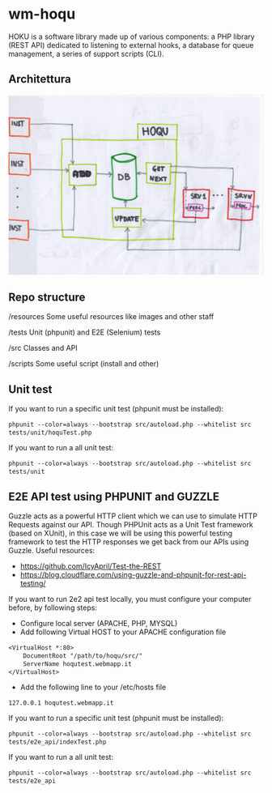 # wm-hoqu
HOKU is a software library made up of various components: 
a PHP library (REST API) dedicated to listening to external hooks, 
a database for queue management, a series of support scripts (CLI).


## Architettura
![Hoqu Architecture image](https://raw.githubusercontent.com/webmappsrl/wm-hoqu/master/resources/HOQU_architecture.jpeg)

## Repo structure

/resources Some useful resources like images and other staff

/tests Unit (phpunit) and E2E (Selenium) tests

/src Classes and API

/scripts Some useful script (install and other)


## Unit test
If you want to run a specific unit test (phpunit must be installed):

```
phpunit --color=always --bootstrap src/autoload.php --whitelist src tests/unit/hoquTest.php
```

If you want to run a all unit test:

```
phpunit --color=always --bootstrap src/autoload.php --whitelist src tests/unit
```

## E2E API test using PHPUNIT and GUZZLE
Guzzle acts as a powerful HTTP client which we can use to simulate HTTP Requests against our API. 
Though PHPUnit acts as a Unit Test framework (based on XUnit), in this case we will be using this powerful testing 
framework to test the HTTP responses we get back from our APIs using Guzzle.
Useful resources:
 - https://github.com/IcyApril/Test-the-REST
 - https://blog.cloudflare.com/using-guzzle-and-phpunit-for-rest-api-testing/

If you want to run 2e2 api test locally, you must configure your computer before, by following steps:
- Configure local server (APACHE, PHP, MYSQL)
- Add following Virtual HOST to your APACHE configuration file
```
<VirtualHost *:80>
    DocumentRoot "/path/to/hoqu/src/"
    ServerName hoqutest.webmapp.it   
</VirtualHost>
```
- Add the following line to your /etc/hosts file
```
127.0.0.1 hoqutest.webmapp.it
```

If you want to run a specific unit test (phpunit must be installed):

```
phpunit --color=always --bootstrap src/autoload.php --whitelist src tests/e2e_api/indexTest.php
```

If you want to run a all unit test:

```
phpunit --color=always --bootstrap src/autoload.php --whitelist src tests/e2e_api
```

